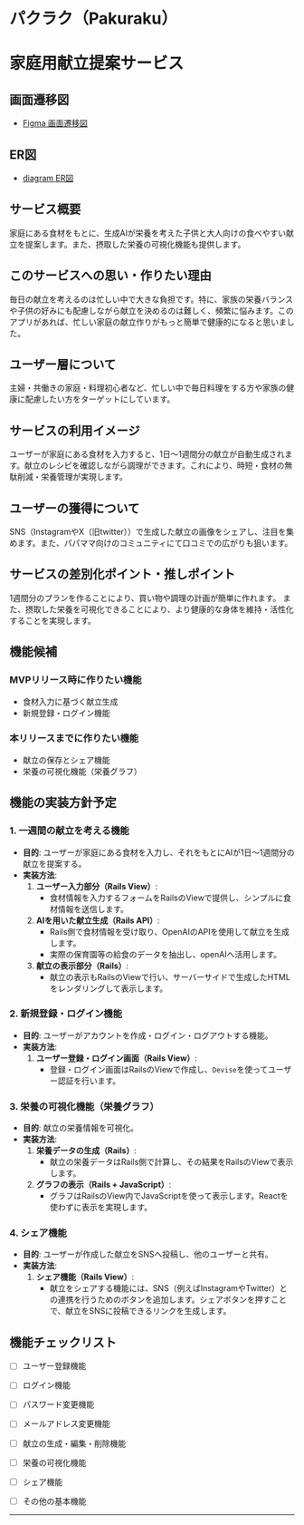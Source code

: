 # パクラク（Pakuraku）
# 家庭用献立提案サービス

## 画面遷移図
- [Figma 画面遷移図](https://www.figma.com/design/0cojSDS4xJ1ybwfGGIWLzH/%E3%83%91%E3%82%AF%E3%83%A9%E3%82%AF?node-id=8-2743&node-type=frame&t=21CuoaJOQqYR9uaC-0)

## ER図
- [diagram ER図](https://dbdiagram.io/d/66fcd79efb079c7ebd0ae79b)

## サービス概要
家庭にある食材をもとに、生成AIが栄養を考えた子供と大人向けの食べやすい献立を提案します。また、摂取した栄養の可視化機能も提供します。

## このサービスへの思い・作りたい理由
毎日の献立を考えるのは忙しい中で大きな負担です。特に、家族の栄養バランスや子供の好みにも配慮しながら献立を決めるのは難しく、頻繁に悩みます。このアプリがあれば、忙しい家庭の献立作りがもっと簡単で健康的になると思いました。

## ユーザー層について
主婦・共働きの家庭・料理初心者など、忙しい中で毎日料理をする方や家族の健康に配慮したい方をターゲットにしています。

## サービスの利用イメージ
ユーザーが家庭にある食材を入力すると、1日～1週間分の献立が自動生成されます。献立のレシピを確認しながら調理ができます。これにより、時短・食材の無駄削減・栄養管理が実現します。

## ユーザーの獲得について
SNS（InstagramやX（旧twitter））で生成した献立の画像をシェアし、注目を集めます。また、パパママ向けのコミュニティにて口コミでの広がりも狙います。

## サービスの差別化ポイント・推しポイント
1週間分のプランを作ることにより、買い物や調理の計画が簡単に作れます。
また、摂取した栄養を可視化できることにより、より健康的な身体を維持・活性化することを実現します。

## 機能候補

### MVPリリース時に作りたい機能
- 食材入力に基づく献立生成
- 新規登録・ログイン機能

### 本リリースまでに作りたい機能
- 献立の保存とシェア機能
- 栄養の可視化機能（栄養グラフ）

## 機能の実装方針予定

### 1. 一週間の献立を考える機能
- **目的**: ユーザーが家庭にある食材を入力し、それをもとにAIが1日〜1週間分の献立を提案する。
- **実装方法**:
  1. **ユーザー入力部分（Rails View）**:
     - 食材情報を入力するフォームをRailsのViewで提供し、シンプルに食材情報を送信します。
  2. **AIを用いた献立生成（Rails API）**:
     - Rails側で食材情報を受け取り、OpenAIのAPIを使用して献立を生成します。
     - 実際の保育園等の給食のデータを抽出し、openAIへ活用します。
  3. **献立の表示部分（Rails）**:
     - 献立の表示もRailsのViewで行い、サーバーサイドで生成したHTMLをレンダリングして表示します。

### 2. 新規登録・ログイン機能
- **目的**: ユーザーがアカウントを作成・ログイン・ログアウトする機能。
- **実装方法**:
  1. **ユーザー登録・ログイン画面（Rails View）**:
     - 登録・ログイン画面はRailsのViewで作成し、`Devise`を使ってユーザー認証を行います。

### 3. 栄養の可視化機能（栄養グラフ）
- **目的**: 献立の栄養情報を可視化。
- **実装方法**:
  1. **栄養データの生成（Rails）**:
     - 献立の栄養データはRails側で計算し、その結果をRailsのViewで表示します。
  2. **グラフの表示（Rails + JavaScript）**:
     - グラフはRailsのView内でJavaScriptを使って表示します。Reactを使わずに表示を実現します。

### 4. シェア機能
- **目的**: ユーザーが作成した献立をSNSへ投稿し、他のユーザーと共有。
- **実装方法**:
  1. **シェア機能（Rails View）**:
     - 献立をシェアする機能には、SNS（例えばInstagramやTwitter）との連携を行うためのボタンを追加します。シェアボタンを押すことで、献立をSNSに投稿できるリンクを生成します。

## 機能チェックリスト
- [ ] ユーザー登録機能
- [ ] ログイン機能
- [ ] パスワード変更機能
- [ ] メールアドレス変更機能
- [ ] 献立の生成・編集・削除機能
- [ ] 栄養の可視化機能
- [ ] シェア機能
- [ ] その他の基本機能


---

